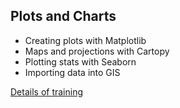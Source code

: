 ## Plots and Charts

 * Creating plots with Matplotlib
 * Maps and projections with Cartopy
 * Plotting stats with Seaborn
 * Importing data into GIS

[Details of training](Plotting_details.md)